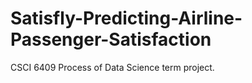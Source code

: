 # Satisfly-Predicting-Airline-Passenger-Satisfaction
CSCI 6409 Process of Data Science term project.
